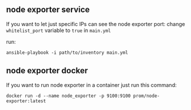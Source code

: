 ## node exporter service
If you want to let just specific IPs can see the node exporter port: change `whitelist_port` variable to `true` in `main.yml`

run:
```
ansible-playbook -i path/to/inventory main.yml
```

## node exporter docker
If you want to run node exporter in a container just run this command:
```
docker run -d --name node_exporter -p 9100:9100 prom/node-exporter:latest
```